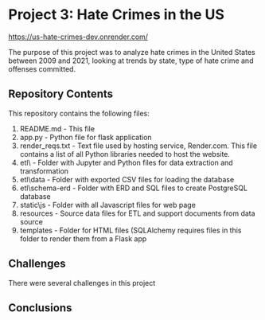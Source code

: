# Project 3: Hate Crimes in the US

https://us-hate-crimes-dev.onrender.com/

The purpose of this project was to analyze hate crimes in the United States between 2009 and 2021, looking at trends by state, type of hate crime and offenses committed. 

## Repository Contents
This repository contains the following files:
1. README.md - This file
2. app.py - Python file for flask application
3. render_reqs.txt - Text file used by hosting service, Render.com. This file contains a list of all Python libraries needed to host the website.
4. etl\ - Folder with Jupyter and Python files for data extraction and transformation
5. etl\data - Folder with exported CSV files for loading the database
6. etl\schema-erd - Folder with ERD and SQL files to create PostgreSQL database
7. static\js - Folder with all Javascript files for web page
8. resources - Source data files for ETL and support documents from data source
9. templates - Folder for HTML files (SQLAlchemy requires files in this folder to render them from a Flask app

## Challenges

There were several challenges in this project


## Conclusions

